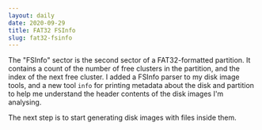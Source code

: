 ```yaml
---
layout: daily
date: 2020-09-29
title: FAT32 FSInfo
slug: fat32-fsinfo
---
```


The "FSInfo" sector is the second sector of a FAT32-formatted partition.
It contains a count of the number of free clusters in the partition, and
the index of the next free cluster. I added a FSInfo parser to my disk
image tools, and a new tool `info` for printing metadata about the disk
and partition to help me understand the header contents of the disk images
I'm analysing.

The next step is to start generating disk images with files inside them.
